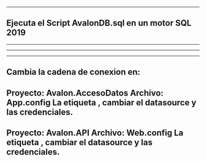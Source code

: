 *****************************************************************************************
Ejecuta el Script AvalonDB.sql en un motor SQL 2019
-----------------------------------------------------------------------------------------
*****************************************************************************************
*****************************************************************************************
*****************************************************************************************
Cambia la cadena de conexion en:
-----------------------------------------------------------------------------------------
Proyecto: Avalon.AccesoDatos
Archivo: App.config
La etiqueta <connectionStrings>, cambiar el datasource y las credenciales.
-----------------------------------------------------------------------------------------
Proyecto: Avalon.API
Archivo: Web.config
La etiqueta <connectionStrings>, cambiar el datasource y las credenciales.
-----------------------------------------------------------------------------------------
